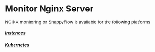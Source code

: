 # Monitor Nginx Server

NGINX monitoring on SnappyFlow is available for the following platforms

##### [Instances](/docs/sidebar-sf-selfhosted-turbo/Integrations/nginx/nginx_instance)

##### [Kubernetes](/docs/sidebar-sf-selfhosted-turbo/Integrations/nginx/nginx_kubernetes)

